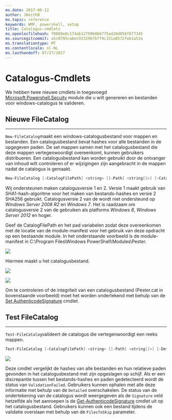 ```yaml
---
ms.date: 2017-06-12
author: JKeithB
ms.topic: reference
keywords: WMF, powershell, setup
title: Catalogus-cmdlets
ms.openlocfilehash: f0869e8c174ab127996866775ad20d056f877345
ms.sourcegitcommit: a5c0795ca6ec9332967bff9c151a8572feb1a53a
ms.translationtype: MT
ms.contentlocale: nl-NL
ms.lasthandoff: 07/27/2017
---
```

# <a name="catalog-cmdlets"></a>Catalogus-Cmdlets  

We hebben twee nieuwe cmdlets in toegevoegd [Microsoft.Powershell.Secuity](https://technet.microsoft.com/en-us/library/hh847877.aspx) module die u wilt genereren en bestanden voor windows-catalogus te valideren.  

## <a name="new-filecatalog"></a>Nieuwe FileCatalog 
--------------------------------

`New-FileCatalog`maakt een windows-catalogusbestand voor mappen en bestanden. Een catalogusbestand bevat hashes voor alle bestanden in de opgegeven paden. De set mappen samen met het catalogusbestand die deze mappen vertegenwoordigt overeenkomt, kunnen gebruikers distribueren. Een catalogusbestand kan worden gebruikt door de ontvanger van inhoud wilt controleren of er wijzigingen zijn aangebracht in de mappen nadat de catalogus is gemaakt.    

```powershell
New-FileCatalog [-CatalogFilePath] <string> [[-Path] <string[]>] [-CatalogVersion <int>] [-WhatIf] [-Confirm] [<CommonParameters>]
```
Wij ondersteunen maken catalogusversie 1 en 2. Versie 1 maakt gebruik van SHA1-hash-algoritme voor het maken van bestands-hashes en versie 2 SHA256 gebruikt. Catalogusversie 2 van de wordt niet ondersteund op *Windows Server 2008 R2* en *Windows 7*. Het is raadzaam om catalogusversie 2 van de gebruiken als platforms *Windows 8*, *Windows Server 2012* en hoger.  

Geef de CatalogFilePath en het pad variabelen zodat deze overeenkomen met de locatie van de module-manifest voor het gebruik van deze opdracht op een bestaande module. In het onderstaande voorbeeld is de module-manifest in C:\Program Files\Windows PowerShell\Modules\Pester. 

![](../images/NewFileCatalog.jpg)

Hiermee maakt u het catalogusbestand. 

![](../images/CatalogFile1.jpg)  

![](../images/CatalogFile2.jpg) 

Om te controleren of de integriteit van een catalogusbestand (Pester.cat in bovenstaande voorbeeld) moet het worden ondertekend met behulp van de [Set AuthenticodeSignature](https://technet.microsoft.com/library/hh849819.aspx) cmdlet.   


## <a name="test-filecatalog"></a>Test FileCatalog 
--------------------------------

`Test-FileCatalog`valideert de catalogus die vertegenwoordigt een reeks mappen. 

```powershell
Test-FileCatalog [-CatalogFilePath] <string> [[-Path] <string[]>] [-Detailed] [-FilesToSkip <string[]>] [-WhatIf] [-Confirm] [<CommonParameters>]
```

![](../images/TestFileCatalog.jpg)

Deze cmdlet vergelijkt de hashes van alle bestanden en hun relatieve paden gevonden in het catalogusbestand met zijn opgeslagen op schijf. Als er een discrepantie tussen het bestands-hashes en paden gedetecteerd wordt de status van `ValidationFailed`. Gebruikers kunnen ophalen met alle deze informatie met behulp van de `Detailed` overschakelen. De status van de ondertekening van de catalogus wordt weergegeven als de `Signature` veld hetzelfde als het aanroepen is de [Get-AuthenticodeSignature](https://technet.microsoft.com/en-us/library/hh849805.aspx) cmdlet uit op het catalogusbestand. Gebruikers kunnen ook een bestand tijdens de validatie overslaan met behulp van de `FilesToSkip` parameter. 

